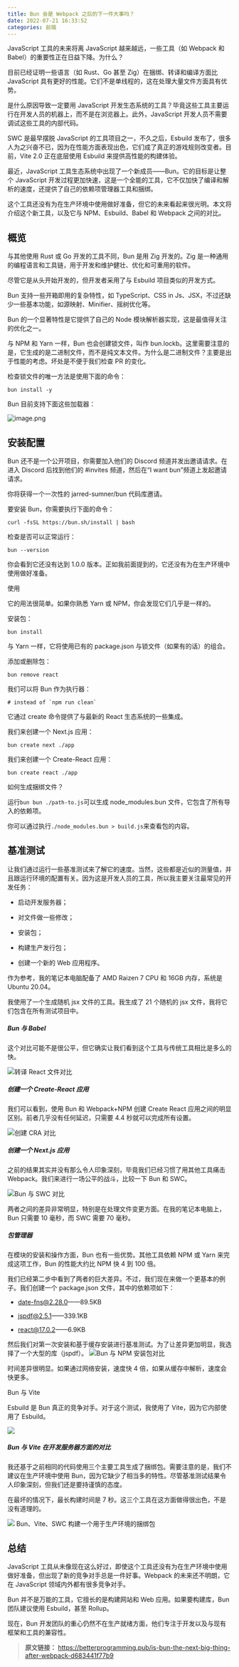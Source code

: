 ```yaml
---
title: Bun 会是 Webpack 之后的下一件大事吗？
date: 2022-07-21 16:33:52
categories: 前端
---
```

JavaScript 工具的未来将离 JavaScript 越来越远，一些工具（如 Webpack 和 Babel）的重要性正在日益下降。为什么？

目前已经证明一些语言（如 Rust、Go 甚至 Zig）在捆绑、转译和编译方面比 JavaScript 具有更好的性能。它们不是单线程的，这在处理大量文件方面具有优势。

是什么原因导致一定要用 JavaScript 开发生态系统的工具？毕竟这些工具主要运行在开发人员的机器上，而不是在浏览器上。此外，JavaScript 开发人员不需要调试这些工具的内部代码。

SWC 是最早摆脱 JavaScript 的工具项目之一，不久之后，Esbuild 发布了，很多人为之兴奋不已，因为在性能方面表现出色，它们成了真正的游戏规则改变者。目前，Vite 2.0 正在底层使用 Esbuild 来提供高性能的构建体验。

最近，JavaScript 工具生态系统中出现了一个新成员——Bun。它的目标是让整个 JavaScript 开发过程更加快速，这是一个全能的工具，它不仅加快了编译和解析的速度，还提供了自己的依赖项管理器工具和捆绑。

这个工具还没有为在生产环境中使用做好准备，但它的未来看起来很光明。本文将介绍这个新工具，以及它与 NPM、Esbuild、Babel 和 Webpack 之间的对比。

## 概览

与其他使用 Rust 或 Go 开发的工具不同，Bun 是用 Zig 开发的。Zig 是一种通用的编程语言和工具链，用于开发和维护健壮、优化和可重用的软件。

尽管它是从头开始开发的，但开发者采用了与 Esbuild 项目类似的开发方式。

Bun 支持一些开箱即用的复杂特性，如 TypeScript、CSS in Js、JSX，不过还缺少一些基本功能，如源映射、Minifier、摇树优化等。

Bun 的一个显著特性是它提供了自己的 Node 模块解析器实现，这是最值得关注的优化之一。

与 NPM 和 Yarn 一样，Bun 也会创建锁文件，叫作 bun.lockb。这里需要注意的是，它生成的是二进制文件，而不是纯文本文件。为什么是二进制文件？主要是出于性能的考虑。坏处是不便于我们检查 PR 的变化。

检查锁文件的唯一方法是使用下面的命令：

```
bun install -y
```

Bun 目前支持下面这些加载器：

![image.png](https://upload-images.jianshu.io/upload_images/10024246-da1230c0256274e9.png?imageMogr2/auto-orient/strip%7CimageView2/2/w/1240)

## 安装配置

Bun 还不是一个公开项目，你需要加入他们的 Discord 频道并发出邀请请求。在进入 Discord 后找到他们的 #invites 频道，然后在“I want bun”频道上发起邀请请求。

你将获得一个一次性的 jarred-sumner/bun 代码库邀请。

要安装 Bun，你需要执行下面的命令：

```
curl -fsSL https://bun.sh/install | bash
```

检查是否可以正常运行：

```
bun --version
```

你会看到它还没有达到 1.0.0 版本。正如我前面提到的，它还没有为在生产环境中使用做好准备。

使用

它的用法很简单。如果你熟悉 Yarn 或 NPM，你会发现它们几乎是一样的。

安装包：

```
bun install
```

与 Yarn 一样，它将使用已有的 package.json 与锁文件（如果有的话）的组合。

添加或删除包：

```
bun remove react
```

我们可以将 Bun 作为执行器：

```
# instead of `npm run clean`
```

它通过 create 命令提供了与最新的 React 生态系统的一些集成。

我们来创建一个 Next.js 应用：

```
bun create next ./app
```

我们来创建一个 Create-React 应用：

```
bun create react ./app
```

如何生成捆绑文件？

运行`bun bun ./path-to.js`可以生成 node_modules.bun 文件，它包含了所有导入的依赖项。

你可以通过执行`./node_modules.bun > build.js`来查看包的内容。

## 基准测试

让我们通过运行一些基准测试来了解它的速度。当然，这些都是近似的测量值，并且跟运行环境的配置有关。因为这是开发人员的工具，所以我主要关注最常见的开发任务：

*   启动开发服务器；

*   对文件做一些修改；

*   安装包；

*   构建生产发行包；

*   创建一个新的 Web 应用程序。

作为参考，我的笔记本电脑配备了 AMD Raizen 7 CPU 和 16GB 内存，系统是 Ubuntu 20.04。

我使用了一个生成随机 jsx 文件的工具。我生成了 21 个随机的 jsx 文件，我将它们包含在所有测试项目中。

##### Bun 与 Babel

这个对比可能不是很公平，但它确实让我们看到这个工具与传统工具相比是多么的快。

![转译 React 文件对比](https://upload-images.jianshu.io/upload_images/10024246-dba331d1b1750f3d.png?imageMogr2/auto-orient/strip%7CimageView2/2/w/1240)



##### 创建一个 Create-React 应用

我们可以看到，使用 Bun 和 Webpack+NPM 创建 Create React 应用之间的明显区别。前者几乎没有任何延迟，只需要 4.4 秒就可以完成所有设置。

![创建 CRA 对比](https://upload-images.jianshu.io/upload_images/10024246-80ed730cf604dfe8.png?imageMogr2/auto-orient/strip%7CimageView2/2/w/1240)



##### 创建一个 Next.js 应用

之前的结果其实并没有那么令人印象深刻，毕竟我们已经习惯了用其他工具痛击 Webpack。我们来进行一场公平的战斗，比较一下 Bun 和 SWC。

![Bun 与 SWC 对比](https://upload-images.jianshu.io/upload_images/10024246-6e6ad43fd526194d.png?imageMogr2/auto-orient/strip%7CimageView2/2/w/1240)



两者之间的差异非常明显，特别是在处理文件变更方面。在我的笔记本电脑上，Bun 只需要 10 毫秒，而 SWC 需要 70 毫秒。

##### 包管理器

在模块的安装和操作方面，Bun 也有一些优势。其他工具依赖 NPM 或 Yarn 来完成这项工作，Bun 的性能大约比 NPM 快 4 到 100 倍。

我们已经第二步中看到了两者的巨大差异。不过，我们现在来做一个更基本的例子。我们创建一个 package.json 文件，其中的依赖项如下：

*   date-fns@2.28.0——89.5KB

*   jspdf@2.5.1——339.1KB

*   react@17.0.2——6.9KB

然后我们对第一次安装和基于缓存安装进行基准测试。为了让差异更加明显，我选择了一个大型的库（jspdf）。
![Bun 与 NPM 安装包对比](https://upload-images.jianshu.io/upload_images/10024246-fad18522b76d24cd.png?imageMogr2/auto-orient/strip%7CimageView2/2/w/1240)



时间差异很明显。如果通过网络安装，速度快 4 倍，如果从缓存中解析，速度会快更多。

Bun 与 Vite

Esbuild 是 Bun 真正的竞争对手。对于这个测试，我使用了 Vite，因为它内部使用了 Esbuild。

![](https://upload-images.jianshu.io/upload_images/10024246-3c10659db6efbe0b.png?imageMogr2/auto-orient/strip%7CimageView2/2/w/1240)

##### Bun 与 Vite 在开发服务器方面的对比

我还基于之前相同的代码使用三个主要工具生成了捆绑包。需要注意的是，我们不建议在生产环境中使用 Bun，因为它缺少了相当多的特性。尽管基准测试结果令人印象深刻，但我们还是要持谨慎的态度。

在最坏的情况下，最长构建时间是 7 秒。这三个工具在这方面做得很出色，不是没有道理的。

![](https://upload-images.jianshu.io/upload_images/10024246-72d26b94ce8707b0.png?imageMogr2/auto-orient/strip%7CimageView2/2/w/1240)
Bun、Vite、SWC 构建一个用于生产环境的捆绑包

## 总结

JavaScript 工具从未像现在这么好过，即使这个工具还没有为在生产环境中使用做好准备，但出现了新的竞争对手总是一件好事。Webpack 的未来还不明朗，它在 JavaScript 领域内外都有很多竞争对手。

Bun 并不是万能的工具，它擅长的是构建网站和 Web 应用。如果要构建库，Bun 团队建议使用 Esbuild，甚至 Rollup。

现在，Bun 开发团队的重心仍然不在生产就绪方面，他们专注于开发以及与现有框架和工具的兼容性。

>**原文链接：**
https://betterprogramming.pub/is-bun-the-next-big-thing-after-webpack-d683441f77b9
